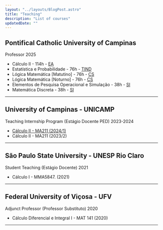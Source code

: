 ```yaml
---
layout: "../layouts/BlogPost.astro"
title: "Teaching"
description: "List of courses"
updatedDate: ""
---
```


## Pontifical Catholic University of Campinas
Professor 2025
- Cálculo II - 114h - [EA](https://www.puc-campinas.edu.br/graduacao/engenharia-agronomica/)
- Estatística e Probabilidade - 76h - [TIND](https://www.puc-campinas.edu.br/graduacao/tecnologia-da-informacao-para-negocios-digitais/)
- Lógica Matemática [Matutino] - 76h - [CS](https://www.puc-campinas.edu.br/graduacao/ciberseguranca/)
- Lógica Matemática [Noturno] - 76h - [CS](https://www.puc-campinas.edu.br/graduacao/ciberseguranca/)
- Elementos de Pesquisa Operacional e Simulação - 38h - [SI](https://www.puc-campinas.edu.br/graduacao/sistemas-de-informacao/)
- Matemática Discreta - 38h - [SI](https://www.puc-campinas.edu.br/graduacao/sistemas-de-informacao/)

___

## University of Campinas - UNICAMP
Teaching Internship Program (Estágio Docente PED) 2023-2024
- [Cálculo II - MA211 (2024/1)](/ped) 
- Cálculo II - MA211 (2023/2)

___

## São Paulo State University - UNESP Rio Claro
Student Teaching (Estágio Docente) 2021
- Cálculo I - MMA5847. (2021)
___
## Federal University of Viçosa - UFV
Adjunct Professor (Professor Substituto) 2020
- Cálculo Diferencial e Integral I - MAT 141 (2020)
___
